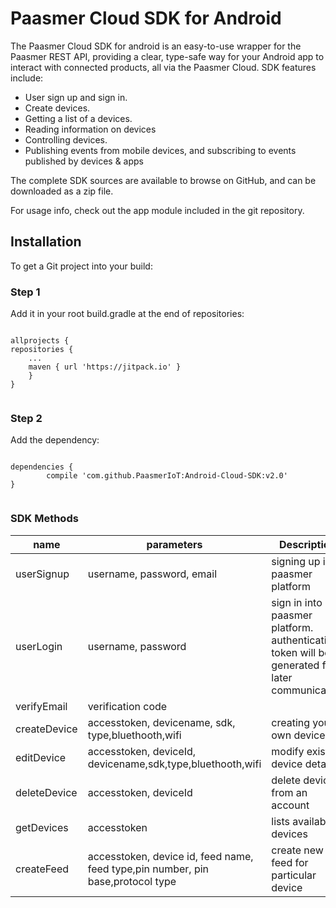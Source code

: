 # Paasmer Cloud SDK for Android

The Paasmer Cloud SDK  for android is an easy-to-use wrapper for the Paasmer REST API, providing a clear, type-safe way for your Android app to interact with connected products, all via the Paasmer Cloud.
SDK features include:
- User sign up and sign in.
- Create devices.
- Getting a list of a devices.
- Reading information on devices
- Controlling devices.
- Publishing events from mobile devices, and subscribing to events published by devices & apps

The complete SDK sources are available to browse on GitHub, and can be downloaded as a zip file.

For usage info, check out the app module included in the git repository.

## Installation
  To get a Git project into your build:
### Step 1
Add it in your root build.gradle at the end of repositories:
```

allprojects {
repositories {
	...
	maven { url 'https://jitpack.io' }
	}
}
	
```
	
### Step 2

Add the dependency:
	
```

dependencies {
        compile 'com.github.PaasmerIoT:Android-Cloud-SDK:v2.0'
}
	
```

### SDK Methods
| name | parameters | Description |
| --- | --- | --- |
| userSignup | username, password, email | signing up into paasmer platform |
| userLogin | username, password | sign in into paasmer platform. authentication token will be generated for later communication |
| verifyEmail | verification code |  |
| createDevice | accesstoken, devicename, sdk, type,bluethooth,wifi | creating your own device |
| editDevice | accesstoken, deviceId, devicename,sdk,type,bluethooth,wifi | modify existing device details |
| deleteDevice | accesstoken, deviceId | delete device from an account |
| getDevices | accesstoken | lists available devices |
| createFeed | accesstoken, device id, feed name, feed type,pin number, pin base,protocol type | create new feed for particular device |



